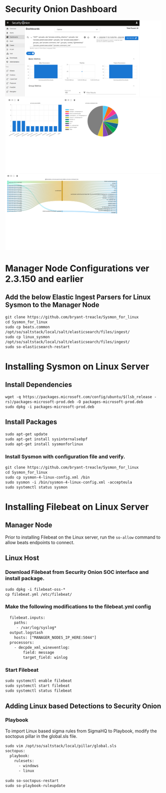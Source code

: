 # Security Onion Dashboard
![Screenshot](/images/Dashboard1.png)
![Screenshot](/images/Dashboard3.png)
![Screenshot](/images/Dashboard4.png)

# Manager Node Configurations ver 2.3.150 and earlier
## Add the below Elastic Ingest Parsers for Linux Sysmon to the Manager Node
```
git clone https://github.com/bryant-treacle/Sysmon_for_linux
cd Sysmon_for_linux
sudo cp beats.common /opt/so/saltstack/local/salt/elasticsearch/files/ingest/
sudo cp linux_sysmon /opt/so/saltstack/local/salt/elasticsearch/files/ingest/
sudo so-elasticsearch-restart
```
# Installing Sysmon on Linux Server
## Install Dependencies
```
wget -q https://packages.microsoft.com/config/ubuntu/$(lsb_release -rs)/packages-microsoft-prod.deb -O packages-microsoft-prod.deb
sudo dpkg -i packages-microsoft-prod.deb

```
## Install Packages
```
sudo apt-get update
sudo apt-get install sysinternalsebpf
sudo apt-get install sysmonforlinux
```
### Install Sysmon with configuration file and verify.
```
git clone https://github.com/bryant-treacle/Sysmon_for_linux
cd Sysmon_for_linux
sudo cp sysmon-4-linux-config.xml /bin
sudo sysmon -i /bin/sysmon-4-linux-config.xml -accepteula
sudo systemctl status sysmon
```
# Installing Filebeat on Linux Server
## Manager Node
Prior to installing Filebeat on the Linux server, run the `so-allow` command to allow beats endpoints to connect.

## Linux Host
### Download Filebeat from Security Onion SOC interface and install package.
```
sudo dpkg -i filebeat-oss-*
cp filebeat.yml /etc/filebeat/
```
### Make the following modifications to the filebeat.yml config
```
  filebeat.inputs:
    paths:
     - /var/log/syslog*
  output.logstash
    hosts: ["MANAGER_NODES_IP_HERE:5044"]
  processors:
    - decpde_xml_wineventlog:
        field: message
        target_field: winlog
```
### Start Filebeat
```
sudo systemctl enable filebeat
sudo systemctl start filebeat
sudo systemctl status filebeat
```
## Adding Linux based Detections to Security Onion
### Playbook
To import Linux based sigma rules from SigmaHQ to Playbook, modify the soctopus pillar in the global.sls file.
```
sudo vim /opt/so/saltstack/local/pillar/global.sls
soctopus:
  playbook:
    rulesets:
      - windows
      - linux

sudo so-soctopus-restart
sudo so-playbook-ruleupdate
```
